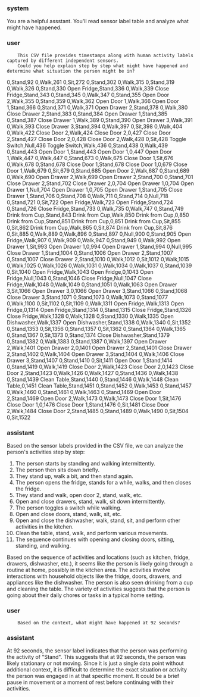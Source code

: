### system
You are a helpful assstant. You'll read sensor label table and analyze what might have happened.
### user

        This CSV file provides timestamps along with human activity labels captured by different independent sensors.
        Could you help explain step by step what might have happened and determine what situation the person might be in?
    
0,Stand,92
0,Walk,261
0,Sit,272
0,Stand,302
0,Walk,315
0,Stand,319
0,Walk,326
0,Stand,330
Open Fridge,Stand,336
0,Walk,339
Close Fridge,Stand,343
0,Stand,345
0,Walk,347
0,Stand,355
Open Door 2,Walk,355
0,Stand,359
0,Walk,362
Open Door 1,Walk,366
Open Door 1,Stand,366
0,Stand,371
0,Walk,371
Open Drawer 2,Stand,378
0,Walk,380
Close Drawer 2,Stand,383
0,Stand,384
Open Drawer 1,Stand,385
0,Stand,387
Close Drawer 1,Walk,389
0,Stand,390
Open Drawer 3,Walk,391
0,Walk,393
Close Drawer 3,Stand,394
0,Walk,397
0,Sit,398
0,Walk,404
0,Walk,422
Close Door 2,Walk,424
Close Door 2,0,427
Close Door 2,Stand,427
Close Door 2,0,428
Close Door 2,Walk,428
0,Sit,428
Toggle Switch,Null,436
Toggle Switch,Walk,436
0,Stand,438
0,Walk,439
0,Stand,443
Open Door 1,Stand,443
Open Door 1,0,447
Open Door 1,Walk,447
0,Walk,447
0,Stand,673
0,Walk,675
Close Door 1,Sit,676
0,Walk,678
0,Stand,678
Close Door 1,Stand,678
Close Door 1,0,679
Close Door 1,Walk,679
0,Sit,679
0,Stand,685
Open Door 2,Walk,687
0,Stand,689
0,Walk,690
Open Drawer 2,Walk,699
Open Drawer 2,Stand,700
0,Stand,701
Close Drawer 2,Stand,702
Close Drawer 2,0,704
Open Drawer 1,0,704
Open Drawer 1,Null,704
Open Drawer 1,0,705
Open Drawer 1,Stand,705
Close Drawer 1,Stand,706
0,Stand,708
0,Walk,711
0,Stand,714
0,Null,718
0,Stand,721
0,Sit,722
Open Fridge,Walk,723
Open Fridge,Stand,724
0,Stand,726
Close Fridge,Stand,733
0,Walk,735
0,Walk,747
0,Stand,749
Drink from Cup,Stand,843
Drink from Cup,Walk,850
Drink from Cup,0,850
Drink from Cup,Stand,851
Drink from Cup,0,851
Drink from Cup,Sit,855
0,Sit,862
Drink from Cup,Walk,865
0,Sit,874
Drink from Cup,Sit,876
0,Sit,885
0,Walk,889
0,Walk,896
0,Stand,897
0,Null,900
0,Stand,905
Open Fridge,Walk,907
0,Walk,909
0,Walk,947
0,Stand,949
0,Walk,992
Open Drawer 1,Sit,993
Open Drawer 1,0,994
Open Drawer 1,Stand,994
0,Null,995
Close Drawer 1,Stand,1004
0,Stand,1006
Open Drawer 2,Stand,1007
0,Stand,1007
Close Drawer 2,Stand,1010
0,Walk,1012
0,Sit,1012
0,Walk,1015
0,Walk,1025
0,Walk,1026
0,Walk,1031
0,Walk,1034
0,Walk,1037
0,Stand,1039
0,Sit,1040
Open Fridge,Walk,1043
Open Fridge,0,1043
Open Fridge,Null,1043
0,Stand,1046
Close Fridge,Null,1047
Close Fridge,Walk,1048
0,Walk,1049
0,Stand,1051
0,Walk,1063
Open Drawer 3,Sit,1066
Open Drawer 3,0,1066
Open Drawer 3,Stand,1066
0,Stand,1068
Close Drawer 3,Stand,1071
0,Stand,1073
0,Walk,1073
0,Stand,1077
0,Walk,1100
0,Sit,1102
0,Sit,1109
0,Walk,1311
Open Fridge,Walk,1313
Open Fridge,0,1314
Open Fridge,Stand,1314
0,Stand,1315
Close Fridge,Stand,1326
Close Fridge,Walk,1328
0,Walk,1328
0,Stand,1330
0,Walk,1335
Open Dishwasher,Walk,1337
Open Dishwasher,Stand,1338
0,Walk,1340
0,Sit,1352
0,Stand,1353
0,Sit,1356
0,Stand,1357
0,Sit,1362
0,Stand,1364
0,Walk,1365
0,Stand,1367
0,Sit,1373
0,Stand,1374
Close Dishwasher,Stand,1379
0,Stand,1382
0,Walk,1383
0,Stand,1387
0,Walk,1397
Open Drawer 2,Walk,1401
Open Drawer 2,0,1401
Open Drawer 2,Stand,1401
Close Drawer 2,Stand,1402
0,Walk,1404
Open Drawer 3,Stand,1404
0,Walk,1406
Close Drawer 3,Stand,1407
0,Stand,1410
0,Sit,1411
Open Door 1,Stand,1414
0,Stand,1419
0,Walk,1419
Close Door 2,Walk,1423
Close Door 2,0,1423
Close Door 2,Stand,1423
0,Walk,1426
0,Walk,1427
0,Stand,1436
0,Walk,1438
0,Stand,1439
Clean Table,Stand,1440
0,Stand,1446
0,Walk,1448
Clean Table,0,1451
Clean Table,Stand,1451
0,Stand,1452
0,Walk,1453
0,Stand,1457
0,Walk,1460
0,Stand,1461
0,Walk,1463
0,Stand,1469
Open Door 2,Stand,1469
Open Door 2,Walk,1473
0,Walk,1473
Close Door 1,Sit,1476
Close Door 1,0,1476
Close Door 1,Stand,1476
0,Sit,1481
Close Door 2,Walk,1484
Close Door 2,Stand,1485
0,Stand,1489
0,Walk,1490
0,Sit,1504
0,Sit,1522

### assistant
Based on the sensor labels provided in the CSV file, we can analyze the person's activities step by step:

1. The person starts by standing and walking intermittently.
2. The person then sits down briefly.
3. They stand up, walk a bit, and then stand again.
4. The person opens the fridge, stands for a while, walks, and then closes the fridge.
5. They stand and walk, open door 2, stand, walk, etc.
6. Open and close drawers, stand, walk, sit down intermittently.
7. The person toggles a switch while walking.
8. Open and close doors, stand, walk, sit, etc.
9. Open and close the dishwasher, walk, stand, sit, and perform other activities in the kitchen.
10. Clean the table, stand, walk, and perform various movements.
11. The sequence continues with opening and closing doors, sitting, standing, and walking.

Based on the sequence of activities and locations (such as kitchen, fridge, drawers, dishwasher, etc.), it seems like the person is likely going through a routine at home, possibly in the kitchen area. The activities involve interactions with household objects like the fridge, doors, drawers, and appliances like the dishwasher. The person is also seen drinking from a cup and cleaning the table. The variety of activities suggests that the person is going about their daily chores or tasks in a typical home setting.
### user

        Based on the context, what might have happened at 92 seconds?
    
### assistant
At 92 seconds, the sensor label indicates that the person was performing the activity of "Stand". This suggests that at 92 seconds, the person was likely stationary or not moving. Since it is just a single data point without additional context, it is difficult to determine the exact situation or activity the person was engaged in at that specific moment. It could be a brief pause in movement or a moment of rest before continuing with their activities.
